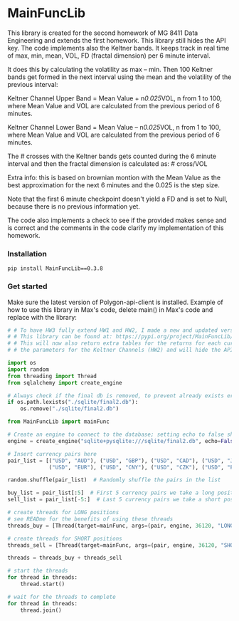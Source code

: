 # MainFuncLib
This library is created for the second homework of MG 8411 Data Engineering and extends the first homework. This library still hides the API key. The code implements also the Keltner bands.  It keeps track in real time of max, min, mean, VOL, FD (fractal dimension) per 6 minute interval.

It does this by calculating the volatility as max – min. Then 100 Keltner bands get formed in the next interval using the mean and the volatility of the previous interval:

Keltner Channel Upper Band = Mean Value + n*0.025*VOL, n from 1 to 100, where Mean Value and VOL are calculated from the previous period of 6 minutes.

Keltner Channel Lower Band = Mean Value – n*0.025*VOL, n from 1 to 100, where Mean Value and VOL are calculated from the previous period of 6 minutes.

The # crosses with the Keltner bands gets counted during the 6 minute interval and then the fractal dimension is calculated as: # cross/VOL

Extra info: this is based on brownian montion with the Mean Value as the best approximation for the next 6 minutes and the 0.025 is the step size. 

Note that the first 6 minute checkpoint doesn't yield a FD and is set to Null, because there is no previous information yet.

The code also implements a check to see if the provided makes sense and is correct and the comments in the code clarify my implementation of this homework.



### Installation
```
pip install MainFuncLib==0.3.8
```

### Get started
Make sure the latest version of Polygon-api-client is installed. Example of how to use this library in Max's code, delete main() in Max's code and replace with the library:

```Python
# # To have HW3 fully extend HW1 and HW2, I made a new and updated version of the library
# # This library can be found at: https://pypi.org/project/MainFuncLib/0.3.8/
# # This will now also return extra tables for the returns for each currency pair and their profit/loss on top of
# # the parameters for the Keltner Channels (HW2) and will hide the API key as stated in HW1

import os
import random
from threading import Thread
from sqlalchemy import create_engine

# Always check if the final db is removed, to prevent already exists errors during initialization
if os.path.lexists("./sqlite/final2.db"):
    os.remove("./sqlite/final2.db")

from MainFuncLib import mainFunc

# Create an engine to connect to the database; setting echo to false should stop it from logging in std.out
engine = create_engine("sqlite+pysqlite:///sqlite/final2.db", echo=False, future=True)

# Insert currency pairs here
pair_list = [("USD", "AUD"), ("USD", "GBP"), ("USD", "CAD"), ("USD", "JPY"), ("USD", "MXN"),
             ("USD", "EUR"), ("USD", "CNY"), ("USD", "CZK"), ("USD", "PLN"), ("USD", "CHF")]

random.shuffle(pair_list)  # Randomly shuffle the pairs in the list

buy_list = pair_list[:5]  # First 5 currency pairs we take a long position on
sell_list = pair_list[-5:]  # Last 5 currency pairs we take a short position on

# create threads for LONG positions
# see READme for the benefits of using these threads
threads_buy = [Thread(target=mainFunc, args=(pair, engine, 36120, "LONG")) for pair in buy_list]

# create threads for SHORT positions
threads_sell = [Thread(target=mainFunc, args=(pair, engine, 36120, "SHORT")) for pair in sell_list]

threads = threads_buy + threads_sell

# start the threads
for thread in threads:
    thread.start()

# wait for the threads to complete
for thread in threads:
    thread.join()
```